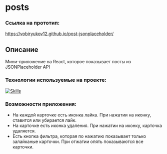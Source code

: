 # posts

### Ссылка на прототип:

https://vobiryukov12.github.io/post-jsonplaceholder/

## Описание
Мини-приложение на React, которое показывает посты из JSONPlaceholder API

### Технологии используемые на проекте:
[![Skills](https://skillicons.dev/icons?i=react,ts,redux,tailwindcss,vite)](https://skillicons.dev)

### Возможности приложения:

- На каждой карточке есть иконка лайка. При нажатии на иконку, ставится или убирается лайк. 
- На карточке есть иконка удаления. При нажатии на иконку, карточка удаляется.
- Есть кнопка фильтра, которая по нажатию показывает только залайканые карточки. При отжатии опять показываются все карточки.



